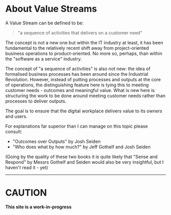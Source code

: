 # About Value Streams

A Value Stream can be defined to be:
> "a sequence of activities that delivers on a customer need"

The concept is not a new one but within the IT industry at least, it has been fundamental to the relatively recent shift away from project-oriented business operations to product-oriented. No more so, perhaps, than within the "software as a service" industry.

The concept of "a sequence of activities" is also not new: the idea of formalised business processes has been around since the Industrial Revolution. However, instead of putting processes and outputs at the core of operations, the distinguishing feature here is tying this to meeting customer needs - outcomes and meaningful value. What is new here is structuring the work to be done around meeting customer needs rather than processes to deliver outputs.

The goal is to ensure that the digital workplace delivers value to its owners and users.

For explanations far superior than I can manage on this topic please consult:
- "Outcomes over Outputs" by Josh Seiden
- "Who does what by how much?" by Jeff Gothelf and Josh Seiden

(Going by the quality of these two books it is quite likely that "Sense and Respond" by Messrs Gothelf and Seiden would also be very insightful, but I haven't read it - yet)

---

# CAUTION

**This site is a work-in-progress**

